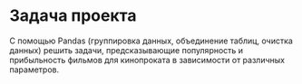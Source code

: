 
# Задача проекта
С помощью Pandas (группировка данных, объединение таблиц, очистка данных) решить задачи, предсказывающие популярность и прибыльность фильмов для кинопроката в зависимости от различных параметров.